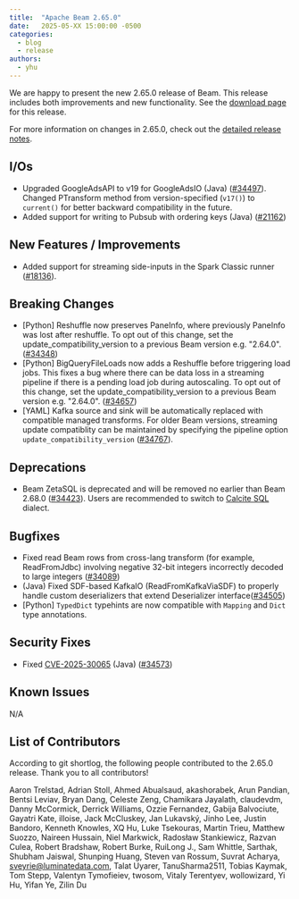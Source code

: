 ```yaml
---
title:  "Apache Beam 2.65.0"
date:   2025-05-XX 15:00:00 -0500
categories:
  - blog
  - release
authors:
  - yhu
---
```

<!--
Licensed under the Apache License, Version 2.0 (the "License");
you may not use this file except in compliance with the License.
You may obtain a copy of the License at
http://www.apache.org/licenses/LICENSE-2.0
Unless required by applicable law or agreed to in writing, software
distributed under the License is distributed on an "AS IS" BASIS,
WITHOUT WARRANTIES OR CONDITIONS OF ANY KIND, either express or implied.
See the License for the specific language governing permissions and
limitations under the License.
-->

We are happy to present the new 2.65.0 release of Beam.
This release includes both improvements and new functionality.
See the [download page](/get-started/downloads/#2650-2025-05-XX) for this release.

<!--more-->

For more information on changes in 2.65.0, check out the [detailed release notes](https://github.com/apache/beam/milestone/29?closed=1).

## I/Os

* Upgraded GoogleAdsAPI to v19 for GoogleAdsIO (Java) ([#34497](https://github.com/apache/beam/pull/34497)). Changed PTransform method from version-specified (`v17()`) to `current()` for better backward compatibility in the future.
* Added support for writing to Pubsub with ordering keys (Java) ([#21162](https://github.com/apache/beam/issues/21162))

## New Features / Improvements

* Added support for streaming side-inputs in the Spark Classic runner ([#18136](https://github.com/apache/beam/issues/18136)).

## Breaking Changes

* [Python] Reshuffle now preserves PaneInfo, where previously PaneInfo was lost
  after reshuffle. To opt out of this change, set the
  update_compatibility_version to a previous Beam version e.g. "2.64.0".
([#34348](https://github.com/apache/beam/pull/34348))
* [Python] BigQueryFileLoads now adds a Reshuffle before triggering load jobs.
  This fixes a bug where there can be data loss in a streaming pipeline if there
  is a pending load job during autoscaling. To opt out of this change, set the
  update_compatibility_version to a previous Beam version e.g. "2.64.0".
([#34657](https://github.com/apache/beam/pull/34657))
* [YAML] Kafka source and sink will be automatically replaced with compatible managed transforms.
  For older Beam versions, streaming update compatiblity can be maintained by specifying the pipeline
  option `update_compatibility_version` ([#34767](https://github.com/apache/beam/issues/34767)).

## Deprecations

* Beam ZetaSQL is deprecated and will be removed no earlier than Beam 2.68.0 ([#34423](https://github.com/apache/beam/issues/34423)).
  Users are recommended to switch to [Calcite SQL](https://beam.apache.org/documentation/dsls/sql/calcite/overview/) dialect.

## Bugfixes

* Fixed read Beam rows from cross-lang transform (for example, ReadFromJdbc) involving negative 32-bit integers incorrectly decoded to large integers ([#34089](https://github.com/apache/beam/issues/34089))
* (Java) Fixed SDF-based KafkaIO (ReadFromKafkaViaSDF) to properly handle custom deserializers that extend Deserializer<Row> interface([#34505](https://github.com/apache/beam/pull/34505))
* [Python] `TypedDict` typehints are now compatible with `Mapping` and `Dict` type annotations.

## Security Fixes

* Fixed [CVE-2025-30065](https://www.cve.org/CVERecord?id=CVE-2025-30065) (Java) ([#34573](https://github.com/apache/beam/pull/34573))

## Known Issues

N/A

## List of Contributors

According to git shortlog, the following people contributed to the 2.65.0 release. Thank you to all contributors!

Aaron Trelstad, Adrian Stoll, Ahmed Abualsaud, akashorabek, Arun Pandian, Bentsi Leviav, Bryan Dang, Celeste Zeng, Chamikara Jayalath, claudevdm, Danny McCormick, Derrick Williams, Ozzie Fernandez, Gabija Balvociute, Gayatri Kate, illoise, Jack McCluskey, Jan Lukavský, Jinho Lee, Justin Bandoro, Kenneth Knowles, XQ Hu, Luke Tsekouras, Martin Trieu, Matthew Suozzo, Naireen Hussain, Niel Markwick, Radosław Stankiewicz, Razvan Culea, Robert Bradshaw, Robert Burke, RuiLong J., Sam Whittle, Sarthak, Shubham Jaiswal, Shunping Huang, Steven van Rossum, Suvrat Acharya, sveyrie@luminatedata.com, Talat Uyarer, TanuSharma2511, Tobias Kaymak, Tom Stepp, Valentyn Tymofieiev, twosom, Vitaly Terentyev, wollowizard, Yi Hu, Yifan Ye, Zilin Du
